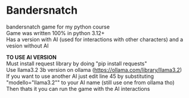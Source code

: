 # Bandersnatch  
bandersnatch game for my python course  
Game was written 100% in python 3.12+  
Has a version with AI (used for interactions with other characters) and a vesion without AI  

**TO USE AI VERSION**  
  Must install request library by doing "pip install requests"  
  Use llama3.2 3b version on ollama (https://ollama.com/library/llama3.2)  
  If you want to use another AI just edit line 45 by substituting "modello="llama3.2"" to your AI name (still use one from ollama tho)  
  Then thats it you can run the game with the AI interactions  
